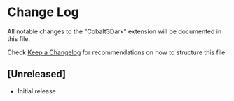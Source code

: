 # Change Log

All notable changes to the "Cobalt3Dark" extension will be documented in this file.

Check [Keep a Changelog](http://keepachangelog.com/) for recommendations on how to structure this file.

## [Unreleased]

- Initial release
